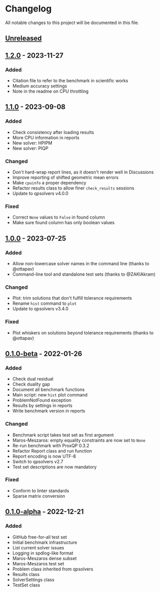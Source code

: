 # Changelog

All notable changes to this project will be documented in this file.

## [Unreleased]

## [1.2.0] - 2023-11-27

### Added

* Citation file to refer to the benchmark in scientific works
* Medium accuracy settings
* Note in the readme on CPU throttling

## [1.1.0] - 2023-09-08

### Added

* Check consistency after loading results
* More CPU information in reports
* New solver: HPIPM
* New solver: PIQP

### Changed

* Don't hard-wrap report lines, as it doesn't render well in Discussions
* Improve reporting of shifted geometric mean errors
* Make `cpuinfo` a proper dependency
* Refactor results class to allow finer `check_results` sessions
* Update to qpsolvers v4.0.0

### Fixed

* Correct `None` values to `False` in found column
* Make sure found column has only boolean values

## [1.0.0] - 2023-07-25

### Added

* Allow non-lowercase solver names in the command line (thanks to @ottapav)
* Command-line tool and standalone test sets (thanks to @ZAKIAkram)

### Changed

* Plot: trim solutions that don't fulfill tolerance requirements
* Rename ``hist`` command to ``plot``
* Update to qpsolvers v3.4.0

### Fixed

* Plot whiskers on solutions beyond tolerance requirements (thanks to @ottapav)

## [0.1.0-beta] - 2022-01-26

### Added

* Check dual residual
* Check duality gap
* Document all benchmark functions
* Main script: new ``hist`` plot command
* ProblemNotFound exception
* Results by settings in reports
* Write benchmark version in reports

### Changed

* Benchmark script takes test set as first argument
* Maros-Meszaros: empty equality constraints are now set to ``None``
* Re-run benchmark with ProxQP 0.3.2
* Refactor Report class and run function
* Report encoding is now UTF-8
* Switch to qpsolvers v2.7
* Test set descriptions are now mandatory

### Fixed

* Conform to linter standards
* Sparse matrix conversion

## [0.1.0-alpha] - 2022-12-21

### Added

- GitHub free-for-all test set
- Initial benchmark infrastructure
- List current solver issues
- Logging in spdlog-like format
- Maros-Meszaros dense subset
- Maros-Meszaros test set
- Problem class inherited from qpsolvers
- Results class
- SolverSettings class
- TestSet class

[unreleased]: https://github.com/qpsolvers/qpsolvers_benchmark/compare/v1.2.0...HEAD
[1.2.0]: https://github.com/qpsolvers/qpsolvers_benchmark/compare/v1.1.0...v1.2.0
[1.1.0]: https://github.com/qpsolvers/qpsolvers_benchmark/compare/v1.0.0...v1.1.0
[1.0.0]: https://github.com/qpsolvers/qpsolvers_benchmark/compare/v0.1.0-beta...v1.0.0
[0.1.0-beta]: https://github.com/qpsolvers/qpsolvers_benchmark/compare/v0.1.0-alpha...v0.1.0-beta
[0.1.0-alpha]: https://github.com/qpsolvers/qpsolvers_benchmark/releases/tag/v0.1.0-alpha
